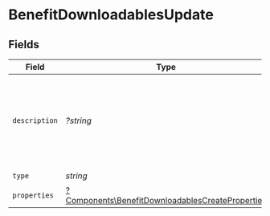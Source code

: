 # BenefitDownloadablesUpdate


## Fields

| Field                                                                                                               | Type                                                                                                                | Required                                                                                                            | Description                                                                                                         |
| ------------------------------------------------------------------------------------------------------------------- | ------------------------------------------------------------------------------------------------------------------- | ------------------------------------------------------------------------------------------------------------------- | ------------------------------------------------------------------------------------------------------------------- |
| `description`                                                                                                       | *?string*                                                                                                           | :heavy_minus_sign:                                                                                                  | The description of the benefit. Will be displayed on products having this benefit.                                  |
| `type`                                                                                                              | *string*                                                                                                            | :heavy_check_mark:                                                                                                  | N/A                                                                                                                 |
| `properties`                                                                                                        | [?Components\BenefitDownloadablesCreateProperties](../../Models/Components/BenefitDownloadablesCreateProperties.md) | :heavy_minus_sign:                                                                                                  | N/A                                                                                                                 |